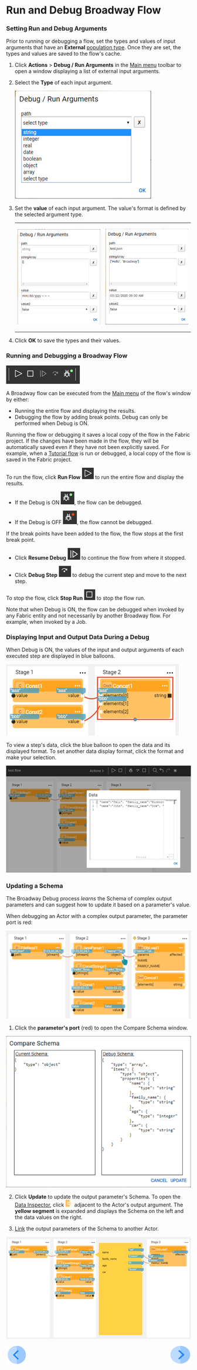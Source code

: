# Run and Debug Broadway Flow


### Setting Run and Debug Arguments
Prior to running or debugging a flow, set the types and values of input arguments that have an **External** [population type](03_broadway_actor_window.md#actors-inputs-and-outputs). Once they are set, the types and values are saved to the flow's cache. 

1. Click **Actions** > **Debug / Run Arguments** in the [Main menu](18_broadway_flow_window.md#main-menu) toolbar to open a window displaying a list of external input arguments.

2. Select the **Type** of each input argument.

   ![image](images/flow_set_run_or_debug_param_set_type2.png)

3. Set the **value** of each input argument. The value's format is defined by the selected argument type.

   <table>
   <tbody>
   <tr>
   <td><p><img src="images/flow_set_run_or_debug_param_set_value1.png" alt="value1"/></p></td>
   <td><p><img src="images/flow_set_run_or_debug_param_set_value2.png" alt="value2"/></p></td>
   </tr>
   </tbody>
   </table>

4. Click **OK** to save the types and their values.

### Running and Debugging a Broadway Flow

![image](images/99_25_tool_bar.PNG)

A Broadway flow can be executed from the [Main menu](18_broadway_flow_window.md#main-menu) of the flow's window by either:

- Running the entire flow and displaying the results.
- Debugging the flow by adding break points. Debug can only be performed when Debug is ON.

Running the flow or debugging it saves a local copy of the flow in the Fabric project. If the changes have been made in the flow, they will be automatically saved even if they have not been explicitly saved. For example, when a [Tutorial flow](17_tutorial_and_flow_examples.md) is run or debugged, a local copy of the flow is saved in the Fabric project.

To run the flow, click **Run Flow** ![image](images/99_25_run.PNG) to run the entire flow and display the results. 

- If the Debug is ON ![](images/99_25_debug_on.PNG), the flow can be debugged.

- If the Debug is OFF ![](images/99_25_debug_off.PNG), the flow cannot be debugged.
  

If the break points have been added to the flow, the flow stops at the first break point.

  - Click **Resume Debug** ![images](images/99_25_resume.PNG) to continue the flow from where it stopped.

- Click **Debug Step** ![image](images/99_25_step.PNG) to debug the current step and move to the next step.

To stop the flow, click **Stop Run** ![image](images/99_25_stop.PNG) to stop the flow run.


Note that when Debug is ON, the flow can be debugged when invoked by any Fabric entity and not necessarily by another Broadway flow. For example, when invoked by a Job.

### Displaying Input and Output Data During a Debug

When Debug is ON, the values of the input and output arguments of each executed step are displayed in blue balloons.

![image](images/99_25_blue_balloons.PNG)

To view a step's data, click the blue balloon to open the data and its displayed format. To set another data display format, click the format and make your selection.

![](images/flow_debug_display_data.png)

### Updating a Schema

The Broadway Debug process *learns* the Schema of complex output parameters and can suggest how to update it based on a parameter's value.

When debugging an Actor with a complex output parameter, the parameter port is red:

  <img src="images/debug_update_schema.png" style="zoom:80%;" />

1. Click the **parameter's port** (red) to open the Compare Schema window.

  ![](images/compare_schema.png)

2. Click **Update** to update the output parameter's Schema. To open the [Data Inspector](27_broadway_data_inspection.md), click ![image](images/99_27_red_cross.PNG) adjacent to the Actor's output argument. The **yellow segment** is expanded and displays the Schema on the left and the data values on the right.

3. [Link](20_broadway_flow_linking_actors.md) the output parameters of the Schema to another Actor.

  ![](images/data_insepction_debug.png)



[![Previous](/articles/images/Previous.png)](24_error_handling.md)[<img align="right" width="60" height="54" src="/articles/images/Next.png">](27_broadway_data_inspection.md)
